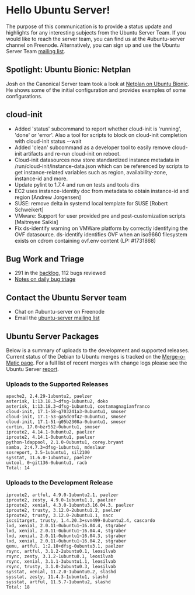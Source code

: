 # Hello Ubuntu Server!
The purpose of this communication is to provide a status update and highlights for any interesting subjects from the Ubuntu Server Team. If you would like to reach the server team, you can find us at the #ubuntu-server channel on Freenode. Alternatively, you can sign up and use the Ubuntu Server Team [mailing list](https://lists.ubuntu.com/mailman/listinfo/ubuntu-server).

## Spotlight: Ubuntu Bionic: Netplan
Josh on the Canonical Server team took a look at [Netplan on Ubuntu Bionic](https://insights.ubuntu.com/2017/12/01/ubuntu-bionic-netplan/). He shows some of the initial configuration and provides examples of some configurations.

## cloud-init
- Added 'status' subcommand to report whether cloud-init is 'running', 'done' or 'error'. Also a tool for scripts to block on cloud-init completion with cloud-init status --wait
- Added 'clean' subcommand as a developer tool to easily remove cloud-init artifacts and re-run cloud-init on reboot.
- Cloud-init datasources now store standardized instance metadata in /run/cloud-init/instance-data.json which can be referenced by scripts to get instance-related variables such as region, availability-zone, instance-id and more.
- Update pylint to 1.7.4 and run on tests and tools dirs
- EC2 uses instance-identity doc from metadata to obtain instance-id and region [Andrew Jorgensen]
- SUSE: remove delta in systemd local template for SUSE [Robert Schweikert]
- VMware: Support for user provided pre and post-customization scripts [Maitreyee Saikia]
- Fix ds-identify warning on VMWare platform by correctly identifying the OVF datasource. ds-identify identifies OVF when an iso9660 filesystem exists on cdrom containing ovf.env content (LP: #1731868)

## Bug Work and Triage
- 291 in the [backlog](https://bugs.launchpad.net/~ubuntu-server/+subscribedbugs), 112 bugs reviewed
- [Notes on daily bug triage](https://wiki.ubuntu.com/ServerTeam/KnowledgeBase#Bug_Triage)

## Contact the Ubuntu Server team
- Chat on #ubuntu-server on Freenode
- Email the [ubuntu-server mailing list](https://lists.ubuntu.com/mailman/listinfo/ubuntu-server)

## Ubuntu Server Packages
Below is a summary of uploads to the development and supported releases. Current status of the Debian to Ubuntu merges is tracked on the [Merge-o-Matic page](https://merges.ubuntu.com/main.html). For a full list of recent merges with change logs please see the Ubuntu Server [report](http://reqorts.qa.ubuntu.com/reports/ubuntu-server/merges.html).

### Uploads to the Supported Releases
```
apache2, 2.4.29-1ubuntu2, paelzer
asterisk, 1:13.18.3~dfsg-1ubuntu2, doko
asterisk, 1:13.18.3~dfsg-1ubuntu1, costamagnagianfranco
cloud-init, 17.1-58-g703241a3-0ubuntu1, smoser
cloud-init, 17.1-53-ga5dc0f42-0ubuntu1, smoser
cloud-init, 17.1-51-g05b2308a-0ubuntu1, smoser
curtin, 17.0~bzr552-0ubuntu1, smoser
iproute2, 4.14.1-0ubuntu2, paelzer
iproute2, 4.14.1-0ubuntu1, paelzer
python-ldappool, 2.1.0-0ubuntu1, corey.bryant
samba, 2:4.7.3+dfsg-1ubuntu1, mdeslaur
sosreport, 3.5-1ubuntu1, sil2100
sysstat, 11.6.0-1ubuntu2, paelzer
uvtool, 0~git136-0ubuntu1, racb
Total: 14
```

### Uploads to the Development Release
```
iproute2, artful, 4.9.0-1ubuntu2.1, paelzer
iproute2, zesty, 4.9.0-1ubuntu1.1, paelzer
iproute2, xenial, 4.3.0-1ubuntu3.16.04.3, paelzer
iproute2, trusty, 3.12.0-2ubuntu1.2, paelzer
iproute2, trusty, 3.12.0-2ubuntu1.1, nacc
iscsitarget, trusty, 1.4.20.3+svn499-0ubuntu2.4, cascardo
lxd, xenial, 2.0.11-0ubuntu1~16.04.4, stgraber
lxd, xenial, 2.0.11-0ubuntu1~16.04.4, stgraber
lxd, xenial, 2.0.11-0ubuntu1~16.04.3, stgraber
lxd, xenial, 2.0.11-0ubuntu1~16.04.2, stgraber
qemu, artful, 1:2.10+dfsg-0ubuntu3.1, paelzer
rsync, artful, 3.1.2-2ubuntu0.1, leosilvab
rsync, zesty, 3.1.2-1ubuntu0.1, leosilvab
rsync, xenial, 3.1.1-3ubuntu1.1, leosilvab
rsync, trusty, 3.1.0-2ubuntu0.3, leosilvab
sysstat, xenial, 11.2.0-1ubuntu0.2, slashd
sysstat, zesty, 11.4.3-1ubuntu1, slashd
sysstat, artful, 11.5.7-1ubuntu2, slashd
Total: 18
```
